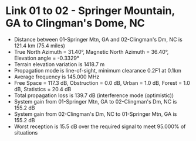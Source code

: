 # Link 01 to 02 - Springer Mountain, GA to Clingman's Dome, NC

* Distance between 01-Springer Mtn, GA and 02-Clingman's Dm, NC is 121.4 km (75.4 miles)
* True North Azimuth = 31.40°, Magnetic North Azimuth = 36.40°, Elevation angle = -0.3329°
* Terrain elevation variation is 1418.7 m
* Propagation mode is line-of-sight, minimum clearance 0.2F1 at 0.1km
* Average frequency is 145.000 MHz
* Free Space = 117.3 dB, Obstruction = 0.0 dB, Urban = 1.0 dB, Forest = 1.0 dB, Statistics = 20.4 dB
* Total propagation loss is 139.7 dB (interference mode (optimistic))
* System gain from 01-Springer Mtn, GA to 02-Clingman's Dm, NC is 155.2 dB
* System gain from 02-Clingman's Dm, NC to 01-Springer Mtn, GA is 155.2 dB
* Worst reception is 15.5 dB over the required signal to meet 95.000% of situations